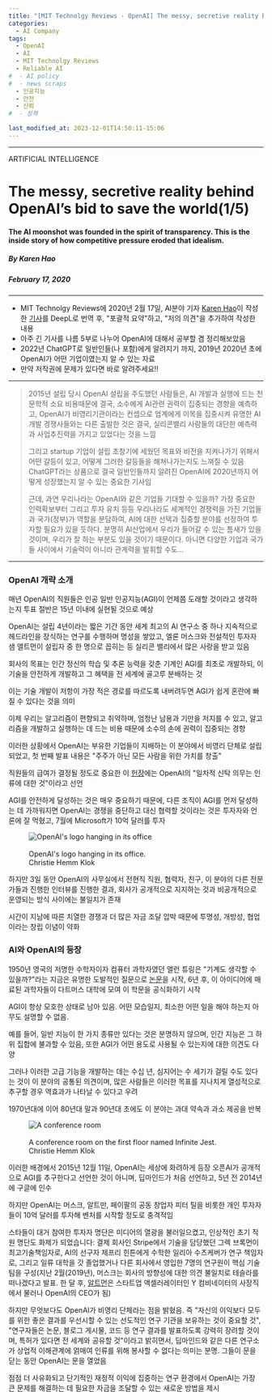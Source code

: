 ```yaml
---
title: "[MIT Technolgy Reviews - OpenAI] The messy, secretive reality behind OpenAI’s bid to save the world (1부)"
categories:
  - AI Company
tags:
  - OpenAI
  - AI
  - MIT Technolgy Reviews
  - Reliable AI
#  - AI policy
#  - news scraps
  - 인공지능
  - 안전
  - 신뢰
#  - 정책

last_modified_at: 2023-12-01T14:50:11-15:06
---
```

_________________

ARTIFICIAL INTELLIGENCE

# The messy, secretive reality behind OpenAI’s bid to save the world(1/5)

#### The AI moonshot was founded in the spirit of transparency. This is the inside story of how competitive pressure eroded that idealism.

##### By Karen Hao
##### February 17, 2020
---


  * MIT Technolgy Reviews에 2020년 2월 17일, AI분야 기자 [Karen Hao](https://www.technologyreview.com/author/karen-hao/)이 작성한 [기사](https://www.technologyreview.com/2020/02/17/844721/ai-openai-moonshot-elon-musk-sam-altman-greg-brockman-messy-secretive-reality/)를 DeepL로 번역 후, "포괄적 요약"하고, "저의 의견"을 추가하여 작성한 내용
  * 아주 긴 기사를 나름 5부로 나누어 OpenAI에 대해서 공부할 겸 정리해보았음
  * 2022년 ChatGPT로 일반인들(나 포함)에게 알려지기 까지, 2019년 2020년 초에 OpenAI가 어떤 기업이였는지 알 수 있는 자료
  * 만약 저작권에 문제가 있다면 바로 알려주세요!!

---

> 2015년 설립 당시 OpenAI 설립을 주도했던 사람들은, AI 개발과 실행에 드는 천문학적 소요 비용때문에 결국, 소수에게 AI관련 권력이 집중되는 경향을 예측하고, OpenAI가 비영리기관이라는 컨셉으로 업계에게 이목을 집중시켜 유명한 AI 개발 경쟁사들와는 다른 출발한 것은 결국, 실리콘밸리 사람들의 대단한 예측력과 사업추진력을 가지고 있었다는 것을 느낌
>
> 그리고 startup 기업이 설립 초창기에 세웠던 목표와 비전을 지켜나가기 위해서 어떤 갈등이 있고, 어떻게 그러한 갈등들을 해쳐나가는지도 느껴질 수 있음
> ChatGPT라는 상품으로 결국 일반인들까지 알려진 OpenAI에 2020년까지 어떻게 성장했는지 알 수 있는 중요한 기사임 
> 
> 근데, 과연 우리나라는 OpenAI와 같은 기업들 기대할 수 있을까? 가장 중요한 인력확보부터 그리고 투자 유치 등등 
> 우리나라도 세계적인 경쟁력을 가진 기업들과 국가(정부)가 역할을 분담하여, AI에 대한 선택과 집중할 분야를 선정하여 투자할 필요가 있을 듯하다. 분명히 AI산업에서 우리가 들어갈 수 있는 틈새가 있을 것이며, 우리가 잘 하는 부분도 있을 것이기 때문이다. 
> 아니면 다양한 기업과 국가들 사이에서 기술력이 아니라 관계력을 발휘할 수도...
    

---
### OpenAI 개략 소개

매년 OpenAI의 직원들은 인공 일반 인공지능(AGI)이 언제쯤 도래할 것이라고 생각하는지 투표
절반은 15년 이내에 실현될 것으로 예상

OpenAI는 설립 4년이라는 짧은 기간 동안 세계 최고의 AI 연구소 중 하나
지속적으로 헤드라인을 장식하는 연구를 수행하며 명성을 쌓았고, 엘론 머스크와 전설적인 투자자 샘 앨트먼이 설립자 중 한 명으로 꼽히는 등 실리콘 밸리에서 많은 사랑을 받고 있음

회사의 목표는 인간 정신의 학습 및 추론 능력을 갖춘 기계인 AGI를 최초로 개발하되, 이 기술을 안전하게 개발하고 그 혜택을 전 세계에 골고루 분배하는 것

이는 기술 개발이 저항이 가장 적은 경로를 따르도록 내버려두면 AGI가 쉽게 혼란에 빠질 수 있다는 것을 의미

이제 우리는 알고리즘이 편향되고 취약하며, 엄청난 남용과 기만을 저지를 수 있고, 알고리즘을 개발하고 실행하는 데 드는 비용 때문에 소수의 손에 권력이 집중되는 경향

이러한 상황에서 OpenAI는 부유한 기업들이 지배하는 이 분야에서 비영리 단체로 설립되었고, 첫 번째 발표 내용은 "주주가 아닌 모든 사람을 위한 가치를 창출"

직원들의 급여가 결정될 정도로 중요한 이 [헌장](https://openai.com/charter/)에는 OpenAI의 "일차적 신탁 의무는 인류에 대한 것"이라고 선언

AGI를 안전하게 달성하는 것은 매우 중요하기 때문에, 다른 조직이 AGI를 먼저 달성하는 데 가까워지면 OpenAI는 경쟁을 중단하고 대신 협력할 것이라는 것은 투자자와 언론에 잘 먹혔고, 7월에 Microsoft가 10억 달러를 투자

<figure>
    <img src="https://cdn.technologyreview.com/i/images/cf3a2394.jpg?sw=700&cx=0&cy=0&cw=3000&ch=2000"
         alt="OpenAI's logo hanging in its office">
    <figcaption> <br> OpenAI's logo hanging in its office.</br> Christie Hemm Klok </figcaption>
</figure>

하지만 3일 동안 OpenAI의 사무실에서 전현직 직원, 협력자, 친구, 이 분야의 다른 전문가들과 진행한 인터뷰를 진행한 결과, 회사가 공개적으로 지지하는 것과 비공개적으로 운영되는 방식 사이에는 불일치가 존재

시간이 지남에 따른 치열한 경쟁과 더 많은 자금 조달 압박 때문에 투명성, 개방성, 협업이라는 창립 이념이 약화

### AI와 OpenAI의 등장

1950년 영국의 저명한 수학자이자 컴퓨터 과학자였던 앨런 튜링은 "기계도 생각할 수 있을까?"라는 지금은 유명한 도발적인 질문으로 [논문](https://www.csee.umbc.edu/courses/471/papers/turing.pdf)을 시작, 6년 후, 이 아이디어에 매료된 과학자들이 다트머스 대학에 모여 이 학문을 공식화하기 시작

AGI이 항상 모호한 상태로 남아 있음. 어떤 모습일지, 최소한 어떤 일을 해야 하는지 아무도 설명할 수 없음. 

예를 들어, 일반 지능이 한 가지 종류만 있다는 것은 분명하지 않으며, 인간 지능은 그 하위 집합에 불과할 수 있음, 또한 AGI가 어떤 용도로 사용될 수 있는지에 대한 의견도 다양

그러나 이러한 고급 기능을 개발하는 데는 수십 년, 심지어는 수 세기가 걸릴 수도 있다는 것이 이 분야의 공통된 의견이며, 많은 사람들은 이러한 목표를 지나치게 열성적으로 추구할 경우 역효과가 나타날 수 있다고 우려

1970년대에 이어 80년대 말과 90년대 초에도 이 분야는 과대 약속과 과소 제공을 반복

<figure>
    <img src="https://cdn.technologyreview.com/i/images/cf3a2415.jpg?sw=700&cx=0&cy=0&cw=2100&ch=1400"
         alt="A conference room">
    <figcaption> <br> A conference room on the first floor named Infinite Jest.</br> Christie Hemm Klok </figcaption>
</figure>


이러한 배경에서 2015년 12월 11일, OpenAI는 세상에 화려하게 등장
오픈AI가 공개적으로 AGI를 추구한다고 선언한 것이 아니며, 딥마인드가 처음 선언하고, 5년 전 2014년에 구글에 인수

하지만 OpenAI는 머스크, 알트만, 페이팔의 공동 창업자 피터 틸을 비롯한 개인 투자자들이 10억 달러를 투자해 벤처를 시작할 정도로 충격적임

스타들이 대거 참여한 투자자 명단은 미디어의 열광을 불러일으켰고, 인상적인 초기 직원 명단도 화제가 되었습니다: 결제 회사인 Stripe에서 기술을 담당했던 그렉 브록먼이 최고기술책임자로, AI의 선구자 제프리 힌튼에게 수학한 일리아 수츠케버가 연구 책임자로, 그리고 일류 대학을 갓 졸업했거나 다른 회사에서 영입한 7명의 연구원이 핵심 기술팀을 구성(지난 2월(2019년), 머스크는 회사의 방향성에 대한 의견 불일치로 테슬라를 떠나겠다고 발표. 한 달 후, [알트먼](https://en.wikipedia.org/wiki/Sam_Altman)은 스타트업 액셀러레이터인 Y 컴비네이터의 사장직에서 물러나 OpenAI의 CEO가 됨)

하지만 무엇보다도 OpenAI가 비영리 단체라는 점을 밝혔음. 즉 "자신의 이익보다 모두를 위한 좋은 결과를 우선시할 수 있는 선도적인 연구 기관을 보유하는 것이 중요할 것",  "연구자들은 논문, 블로그 게시물, 코드 등 연구 결과를 발표하도록 강력히 장려할 것이며, 특허가 있다면 전 세계와 공유할 것"이라고 밝히면서, 딥마인드와 같은 다른 연구소가 상업적 이해관계에 얽매여 인류를 위해 봉사할 수 없다는 의미는 분명. 그들이 문을 닫는 동안 OpenAI는 문을 열었음

점점 더 사유화되고 단기적인 재정적 이익에 집중하는 연구 환경에서 OpenAI는 가장 큰 문제를 해결하는 데 필요한 자금을 조달할 수 있는 새로운 방법을 제시
